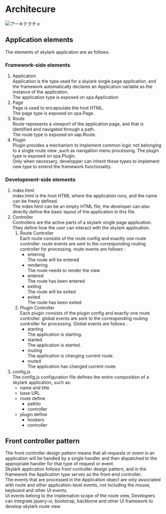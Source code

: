 # Architecure
![アーキテクチャ](https://github.com/skylarkjs/skylark-spa/blob/master/docs/architecure.jpg "アーキテクチャ")

## Application elements
The elements of skylark application are as follows.

### Framework-side elements

1. Application  
Application is the type used for a skylark single page application, and the framework automatically declares an Application variable as the instance of the application.  
The application type is exposed on spa.Application.
1. Page  
Page is used to encapsulate the host HTML.  
The page type is exposed on spa.Page.
1. Route  
Route represents a viewport of the application page, and that is identified and navigated through a path.  
The route type is exposed on sap.Route.
1. Plugin  
Plugin provides a mechanism to implement common logic not belonging to a single route view ,such as navigation menu processing. 
The plugin type is exposed on spa.Plugin.  
Only when necessary, developper can inherit these types to implement new type to extend the framework functionality.

### Development-side elements
1. index.html  
index.html is the host HTML where the application runs, and the name can be freely defined.  
The index.html can be an empty HTML file, the developer can also directly define the basic layout of the application in this file.
1. Controller  
Controllers are the active parts of a skylark single page application. They define how the user can interact with the skylark application.  
   1. Route Controller  
Each route consists of the route config and exactly one route controller. route events are sent to the corresponding routing controller for processing. 
route events are follows :
      * entering  
The route will be entered
      * rendering  
The route needs to render the view
      * entered  
The route has been entered
      * exiting  
The route will be exited
      * exited  
The route has been exited
   1. Plugin Controller  
Each plugin consists of the plugin config and exactly one route controller. global events are sent to the corresponding routing controller for processing. 
Global events are follows :
      * starting  
The application is starting.
      * started  
The application is started.
      * routing  
The application is changing current route.
      * routed  
The application has changed current route.
1. config.js  
The config.js configuration file defines the entire composition of a skylark application, such as:
   * name and title
   * base URL
   * route define
      * pathto
      * controller
   * plugin define
      * hookers
      * controller

## Front controller pattern  
The front controller design pattern means that all requests or event in an application will be handled by a single handler and then dispatched to the appropriate handler for that type of request or event.    
Skylark application follows front controller design pattern, and in the framework the Application type serves as the front-end controller.   
The events that are processed in the Application object are only associated with route and other application-level events, not including the mouse, keyboard and other UI events.  
UI events belong to the implemation scope of the route view, Developers can integrate jquery-ui, bootstrap, backbone and other UI framework to develop skylark route view
